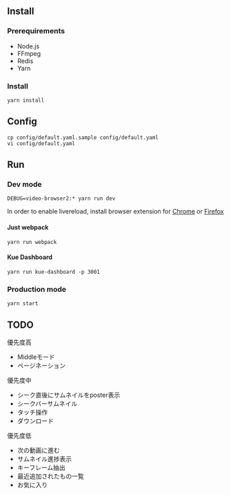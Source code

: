 ## Install

### Prerequirements

- Node.js
- FFmpeg
- Redis
- Yarn

### Install

    yarn install

## Config

    cp config/default.yaml.sample config/default.yaml
    vi config/default.yaml

## Run

### Dev mode

    DEBUG=video-browser2:* yarn run dev

In order to enable livereload, install browser extension for [Chrome](https://chrome.google.com/webstore/detail/livereload/jnihajbhpnppcggbcgedagnkighmdlei) or [Firefox](https://addons.mozilla.org/en-US/firefox/addon/remotelivereload/)

#### Just webpack

    yarn run webpack

#### Kue Dashboard

    yarn run kue-dashboard -p 3001

### Production mode

    yarn start

## TODO

優先度高

- Middleモード
- ページネーション

優先度中

- シーク直後にサムネイルをposter表示
- シークバーサムネイル
- タッチ操作
- ダウンロード

優先度低

- 次の動画に進む
- サムネイル進捗表示
- キーフレーム抽出
- 最近追加されたもの一覧
- お気に入り
